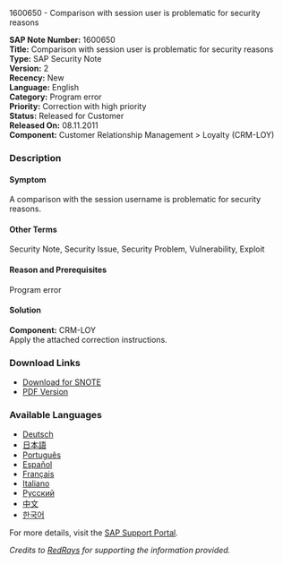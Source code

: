 1600650 - Comparison with session user is problematic for security reasons

**SAP Note Number:** 1600650  
**Title:** Comparison with session user is problematic for security reasons  
**Type:** SAP Security Note  
**Version:** 2  
**Recency:** New  
**Language:** English  
**Category:** Program error  
**Priority:** Correction with high priority  
**Status:** Released for Customer  
**Released On:** 08.11.2011  
**Component:** Customer Relationship Management > Loyalty (CRM-LOY)

### Description

#### Symptom
A comparison with the session username is problematic for security reasons.

#### Other Terms
Security Note, Security Issue, Security Problem, Vulnerability, Exploit

#### Reason and Prerequisites
Program error

#### Solution
**Component:** CRM-LOY  
Apply the attached correction instructions.

### Download Links
- [Download for SNOTE](https://notesdownloads.sap.com/note/0040000009502972017)
- [PDF Version](https://userapps.support.sap.com/sap/support/sfm/notes/print/0001600650?language=en-US&token=A326AA8B40C39DE8A17460049529BCF5)

### Available Languages
- [Deutsch](https://me.sap.com/notes/0001600650/D)
- [日本語](https://me.sap.com/notes/0001600650/J)
- [Português](https://me.sap.com/notes/0001600650/P)
- [Español](https://me.sap.com/notes/0001600650/S)
- [Français](https://me.sap.com/notes/0001600650/F)
- [Italiano](https://me.sap.com/notes/0001600650/I)
- [Русский](https://me.sap.com/notes/0001600650/R)
- [中文](https://me.sap.com/notes/0001600650/1)
- [한국어](https://me.sap.com/notes/0001600650/3)

For more details, visit the [SAP Support Portal](https://me.sap.com/).

*Credits to [RedRays](https://redrays.io) for supporting the information provided.*